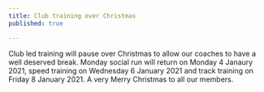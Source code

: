 ```yaml
---
title: Club training over Christmas
published: true

---
```


Club led training will pause over Christmas to allow our coaches to have a well deserved break. Monday social run will return on Monday 4 Janaury 2021, speed training on Wednesday 6 January 2021 and track training on Friday 8 January 2021. A very Merry Christmas to all our members.
